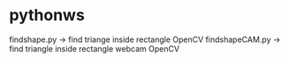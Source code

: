 # pythonws

findshape.py -> find triange inside rectangle OpenCV
findshapeCAM.py -> find triangle inside rectangle webcam OpenCV
